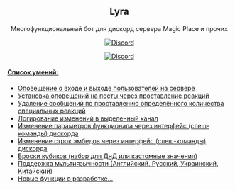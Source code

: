 <h2 align="center">
    Lyra
</h2>
<p align="center">
    Многофункциональный бот для дискорд сервера Magic Place и прочих
</p>
<p align="center">
    <a href="https://discord.gg/wGPRmEcQ6s">
        <img src="https://img.shields.io/discord/736277452481101954?color=5865F2&label=MagicPlace&logoColor=5805F4&style=for-the-badge" alt="Discord">
</p>
<p align="center">
    <a href="https://discord.gg/Pc22EwfRah">
        <img src="https://img.shields.io/discord/884107380978249779?color=5865F2&label=Brony_eSports&logoColor=5805F4&style=for-the-badge" alt="Discord">
</p>

#### Список умений:

* Оповещение о входе и выходе пользователей на сервере
* Установка оповещений на посты через проставление реакций
* Удаление сообщений по проставлению определённого количества специальных реакций
* Логирование изменений в выделенный канал
* Изменение параметров функционала через интерфейс (слеш-команды) дискорда
* Изменение строк эмбедов через интерфейс (слеш-команды) дискорда
* Броски кубиков (набор для ДнД или кастомные значения)
* Поддержка мультиязычности (Английский, Русский, Украинский, Китайский)
* Новые функции в разработке...

